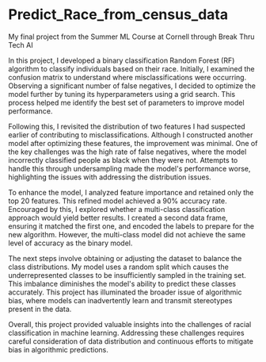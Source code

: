 # Predict_Race_from_census_data
My final project from the Summer ML Course at Cornell through Break Thru Tech AI



In this project, I developed a binary classification Random Forest (RF) algorithm to classify individuals based on their race. Initially, I examined the confusion matrix to understand where misclassifications were occurring. Observing a significant number of false negatives, I decided to optimize the model further by tuning its hyperparameters using a grid search. This process helped me identify the best set of parameters to improve model performance.

Following this, I revisited the distribution of two features I had suspected earlier of contributing to misclassifications. Although I constructed another model after optimizing these features, the improvement was minimal. One of the key challenges was the high rate of false negatives, where the model incorrectly classified people as black when they were not. Attempts to handle this through undersampling made the model's performance worse, highlighting the issues with addressing the distribution issues.

To enhance the model, I analyzed feature importance and retained only the top 20 features. This refined model achieved a 90% accuracy rate. Encouraged by this, I explored whether a multi-class classification approach would yield better results. I created a second data frame, ensuring it matched the first one, and encoded the labels to prepare for the new algorithm. However, the multi-class model did not achieve the same level of accuracy as the binary model.

The next steps involve obtaining or adjusting the dataset to balance the class distributions. My model uses a random split which causes the underrepresented classes to be insufficiently sampled in the training set. This imbalance diminishes the model's ability to predict these classes accurately. This project has illuminated the broader issue of algorithmic bias, where models can inadvertently learn and transmit stereotypes present in the data.

Overall, this project provided valuable insights into the challenges of racial classification in machine learning. Addressing these challenges requires careful consideration of data distribution and continuous efforts to mitigate bias in algorithmic predictions.
